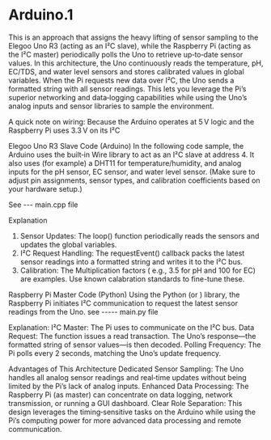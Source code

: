 # Arduino.1
This is an approach that assigns the heavy lifting of sensor sampling to the Elegoo Uno R3 (acting as an I²C slave), 
while the Raspberry Pi (acting as the I²C master) periodically polls the Uno to retrieve up‑to‑date sensor values. 
In this architecture, the Uno continuously reads the temperature, pH, EC/TDS, and water level sensors and stores 
calibrated values in global variables. When the Pi requests new data over I²C, the Uno sends a formatted string with all sensor readings. 
This lets you leverage the Pi’s superior networking and data‑logging capabilities while using the Uno’s analog inputs and sensor libraries to sample the environment.

A quick note on wiring:
Because the Arduino operates at 5 V logic and the Raspberry Pi uses 3.3 V on its I²C 

Elegoo Uno R3 Slave Code (Arduino)
In the following code sample, the Arduino uses the built‑in Wire library to act as an I²C slave at address 4. 
It also uses (for example) a DHT11 for temperature/humidity, and analog inputs for the pH sensor, EC sensor, and water level sensor. 
(Make sure to adjust pin assignments, sensor types, and calibration coefficients based on your hardware setup.)

See --- main.cpp file

Explanation

1. Sensor Updates: The loop() function periodically reads the sensors and updates the global variables.
2. I²C Request Handling: The requestEvent() callback packs the latest sensor readings into a formatted string  and writes it to the I²C bus.
3. Calibration:  The Multiplication factors ( e.g., 3.5 for pH and 100 for EC) are examples. Use known calabration standards to fine-tune these.

Raspberry Pi Master Code (Python)
Using the Python  (or ) library, the Raspberry Pi initiates I²C communication to request the latest sensor readings from the Uno.
see ----- main.py file

Explanation:
I²C Master: The Pi uses  to communicate on the I²C bus.
Data Request: The  function issues a read transaction. The Uno’s response—the formatted string of sensor values—is then decoded.
Polling Frequency: The Pi polls every 2 seconds, matching the Uno’s update frequency.

Advantages of This Architecture
Dedicated Sensor Sampling: The Uno handles all analog sensor readings and real‑time updates without being limited by the Pi’s lack of analog inputs.
Enhanced Data Processing: The Raspberry Pi (as master) can concentrate on data logging, network transmission, or running a GUI dashboard.
Clear Role Separation: This design leverages the timing‐sensitive tasks on the Arduino while using the Pi’s computing power for more advanced data processing and remote communication.
